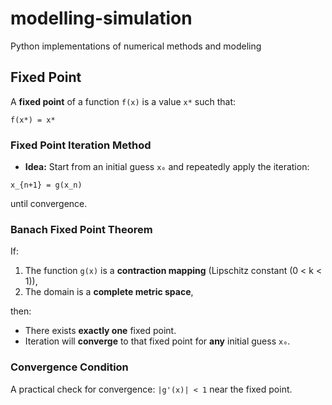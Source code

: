 # modelling-simulation
Python implementations of numerical methods and modeling


## Fixed Point 

A **fixed point** of a function `f(x)` is a value `x*` such that:

`f(x*) = x*`

### Fixed Point Iteration Method

- **Idea:** Start from an initial guess `x₀` and repeatedly apply the iteration:

`x_{n+1} = g(x_n)`

until convergence.

### Banach Fixed Point Theorem

If:

1. The function `g(x)` is a **contraction mapping** (Lipschitz constant \(0 < k < 1\)),
2. The domain is a **complete metric space**,

then:

- There exists **exactly one** fixed point.
- Iteration will **converge** to that fixed point for **any** initial guess `x₀`.

### Convergence Condition

A practical check for convergence: `|g'(x)| < 1` near the fixed point.


